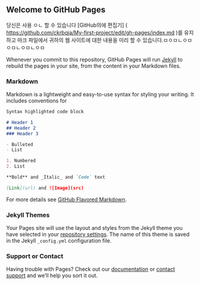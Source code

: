 ## Welcome to GitHub Pages

당신은 사용 ㅇㄴ 할 수 있습니다 [GitHub의에 편집기] ( https://github.com/ckrbqja/My-first-project/edit/gh-pages/index.md )를 유지하고 마크 파일에서 귀하의 웹 사이트에 대한 내용을 미리 할 수 있습니다.ㅁㅇㅁㄴㅇㅁㅇㅁㄴㅇㅁㄴㅇㅁ

Whenever you commit to this repository, GitHub Pages will run [Jekyll](https://jekyllrb.com/) to rebuild the pages in your site, from the content in your Markdown files.

### Markdown

Markdown is a lightweight and easy-to-use syntax for styling your writing. It includes conventions for

```markdown
Syntax highlighted code block

# Header 1
## Header 2
### Header 3

- Bulleted
- List

1. Numbered
2. List

**Bold** and _Italic_ and `Code` text

[Link](url) and ![Image](src)
```

For more details see [GitHub Flavored Markdown](https://guides.github.com/features/mastering-markdown/).

### Jekyll Themes

Your Pages site will use the layout and styles from the Jekyll theme you have selected in your [repository settings](https://github.com/ckrbqja/My-first-project/settings). The name of this theme is saved in the Jekyll `_config.yml` configuration file.

### Support or Contact

Having trouble with Pages? Check out our [documentation](https://docs.github.com/categories/github-pages-basics/) or [contact support](https://github.com/contact) and we’ll help you sort it out.
